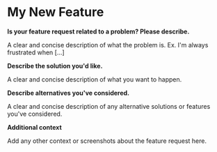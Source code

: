# My New Feature

**Is your feature request related to a problem? Please describe.**

A clear and concise description of what the problem is. Ex. I'm always frustrated when [...]


**Describe the solution you'd like.**

A clear and concise description of what you want to happen.


**Describe alternatives you've considered.**

A clear and concise description of any alternative solutions or features you've considered.


**Additional context**

Add any other context or screenshots about the feature request here.

